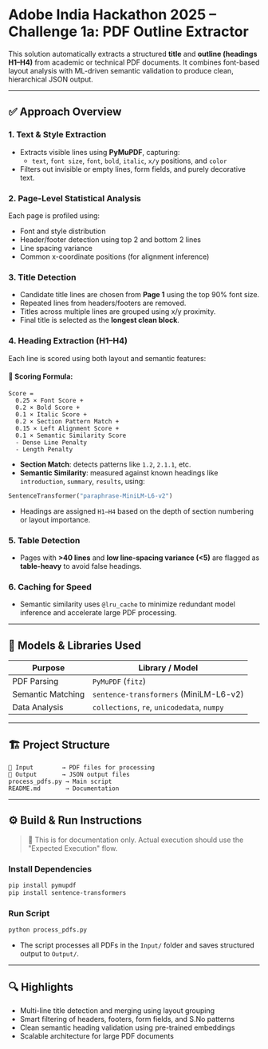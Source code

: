# Adobe India Hackathon 2025 – Challenge 1a: PDF Outline Extractor

This solution automatically extracts a structured **title** and **outline (headings H1–H4)** from academic or technical PDF documents. It combines font-based layout analysis with ML-driven semantic validation to produce clean, hierarchical JSON output.

---

## ✅ Approach Overview

### 1. Text & Style Extraction
- Extracts visible lines using **PyMuPDF**, capturing:
  - `text`, `font size`, `font`, `bold`, `italic`, `x/y` positions, and `color`
- Filters out invisible or empty lines, form fields, and purely decorative text.

### 2. Page-Level Statistical Analysis
Each page is profiled using:
- Font and style distribution
- Header/footer detection using top 2 and bottom 2 lines
- Line spacing variance
- Common x-coordinate positions (for alignment inference)

### 3. Title Detection
- Candidate title lines are chosen from **Page 1** using the top 90% font size.
- Repeated lines from headers/footers are removed.
- Titles across multiple lines are grouped using x/y proximity.
- Final title is selected as the **longest clean block**.

### 4. Heading Extraction (H1–H4)
Each line is scored using both layout and semantic features:

#### 🔢 Scoring Formula:
```
Score = 
  0.25 × Font Score +
  0.2 × Bold Score +
  0.1 × Italic Score +
  0.2 × Section Pattern Match +
  0.15 × Left Alignment Score +
  0.1 × Semantic Similarity Score
  - Dense Line Penalty
  - Length Penalty
```

- **Section Match**: detects patterns like `1.2`, `2.1.1`, etc.
- **Semantic Similarity**: measured against known headings like `introduction`, `summary`, `results`, using:

```python
SentenceTransformer("paraphrase-MiniLM-L6-v2")
```

- Headings are assigned `H1–H4` based on the depth of section numbering or layout importance.

### 5. Table Detection
- Pages with **>40 lines** and **low line-spacing variance (<5)** are flagged as **table-heavy** to avoid false headings.

### 6. Caching for Speed
- Semantic similarity uses `@lru_cache` to minimize redundant model inference and accelerate large PDF processing.

---

## 🧰 Models & Libraries Used

| Purpose            | Library / Model                            |
|--------------------|---------------------------------------------|
| PDF Parsing        | `PyMuPDF` (`fitz`)                          |
| Semantic Matching  | `sentence-transformers` (MiniLM-L6-v2)      |
| Data Analysis      | `collections`, `re`, `unicodedata`, `numpy` |

---

## 🏗️ Project Structure

```
📁 Input        → PDF files for processing  
📁 Output       → JSON output files  
process_pdfs.py → Main script  
README.md       → Documentation  
```

---

## ⚙️ Build & Run Instructions

> 📌 This is for documentation only. Actual execution should use the "Expected Execution" flow.

### Install Dependencies

```bash
pip install pymupdf
pip install sentence-transformers
```

### Run Script

```bash
python process_pdfs.py
```

- The script processes all PDFs in the `Input/` folder and saves structured output to `Output/`.

---

## 🔍 Highlights

- Multi-line title detection and merging using layout grouping
- Smart filtering of headers, footers, form fields, and S.No patterns
- Clean semantic heading validation using pre-trained embeddings
- Scalable architecture for large PDF documents
